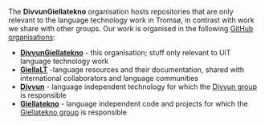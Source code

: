 The **DivvunGiellatekno** organisation hosts repositories that are only relevant to the language technology work in Tromsø, in contrast with work we share with other groups. Our work is organised in the following [GitHub organisations](https://docs.github.com/en/organizations/collaborating-with-groups-in-organizations/about-organizations):

- **[DivvunGiellatekno](/divvungiellatekno)** - this organisation; stuff only relevant to UiT language technology work
- **[GiellaLT](/giellalt)** -language resources and their documentation, shared with international collaborators and language communities
- **[Divvun](/divvun)** - language independent technology for which the [Divvun group](https://divvun.no) is responsible
- **[Giellatekno](/giellatekno)** - language independent code and projects for which the [Giellatekno group](https://giellatekno.uit.no) is responsible
